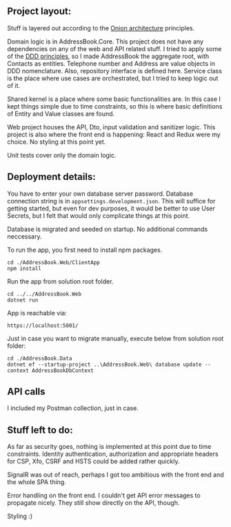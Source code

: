 ## Project layout:

Stuff is layered out according to the [Onion architecture](https://jeffreypalermo.com/2008/07/the-onion-architecture-part-1/) principles.

Domain logic is in AddressBook.Core. This project does not have any dependencies on any of the web and API related stuff. I tried to apply some of the [DDD principles](https://dddcommunity.org/library/vernon_2011/), so I made AddressBook the aggregate root, with Contacts as entities. Telephone number and Address are value objects in DDD nomenclature. Also, repository interface is defined here. Service class is the place where use cases are orchestrated, but I tried to keep logic out of it.

Shared kernel is a place where some basic functionalities are. In this case I kept things simple due to time constraints, so this is where basic definitions of Entity and Value classes are found.

Web project houses the API, Dto, input validation and sanitizer logic. This project is also where the front end is happening: React and Redux were my choice. No styling at this point yet.

Unit tests cover only the domain logic.

## Deployment details:

You have to enter your own database server password. Database connection string is in `appsettings.development.json`. This will suffice for getting started, but even for dev purposes, it would be better to use User Secrets, but I felt that would only complicate things at this point.

Database is migrated and seeded on startup. No additional commands neccessary.

To run the app, you first need to install npm packages.

    cd ./AddressBook.Web/ClientApp
    npm install

Run the app from solution root folder.

    cd ../../AddressBook.Web
    dotnet run

App is reachable via:

    https://localhost:5001/

Just in case you want to migrate manually, execute below from solution root folder:
    
    cd ./AddressBook.Data
    dotnet ef --startup-project ..\AddressBook.Web\ database update --context AddressBookDbContext

## API calls

I included my Postman collection, just in case.

## Stuff left to do:

As far as security goes, nothing is implemented at this point due to time constraints. Identity authentication, authorization and appropriate headers for CSP, Xfo, CSRF and HSTS could be added rather quickly.

SignalR was out of reach, perhaps I got too ambitious with the front end and the whole SPA thing.

Error handling on the front end. I couldn't get API error messages to propagate nicely. They still show directly on the API, though.

Styling :)
